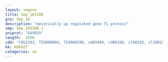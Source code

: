 ```yaml
---
layout: smgene
title: Smp_163100
grp: Smp_16
description: "meiotically up regulated gene 71 protein"
smp: Smp_163100.1
uniprot: "G4VRS5"
length:  1956
cdd: "COG2102, TIGR00004, TIGR00290, cd01994, cd06156, cl00292, cl10015, pfam01042, pfam01902"
kk: K06927
categories: sm
---
```

